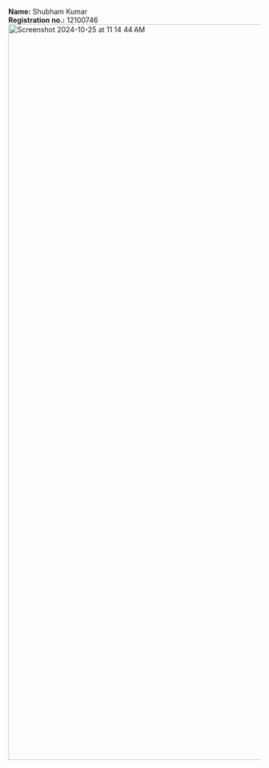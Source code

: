**Name:** Shubham Kumar <br>
**Registration no.:** 12100746
<img width="1470" alt="Screenshot 2024-10-25 at 11 14 44 AM" src="https://github.com/user-attachments/assets/b07e9c60-6d8f-47d6-a42c-ba5a8a821e53">
